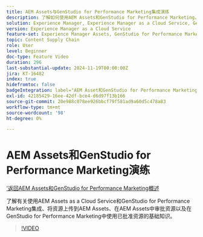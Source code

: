 ```yaml
---
title: AEM Assets与GenStudio for Performance Marketing集成演练
description: 了解如何使用AEM Assets和GenStudio for Performance Marketing，包括在AEM中上传和批准资源以及在GenStudio for Performance Marketing中使用资源。
solution: Experience Manager, Experience Manager as a Cloud Service, GenStudio for Performance Marketing
version: Experience Manager as a Cloud Service
feature-set: Experience Manager Assets, GenStudio for Performance Marketing
topic: Content Supply Chain
role: User
level: Beginner
doc-type: Feature Video
duration: 296
last-substantial-update: 2024-11-19T00:00:00Z
jira: KT-16482
index: true
hidefromtoc: false
badgeIntegration: label="AEM Asset和GenStudio for Performance Marketing" type="positive"
exl-id: 42185429-16ee-42df-bce4-d6d97f13b166
source-git-commit: 20e988c078ee926bbcf79f581ad9a60d5c478a83
workflow-type: tm+mt
source-wordcount: '98'
ht-degree: 0%

---
```


# AEM Assets和GenStudio for Performance Marketing演练

[&#39;返回AEM Assets和GenStudio for Performance Marketing概述](./overview.md)

了解有关使用AEM Assets as a Cloud Service和GenStudio for Performance Marketing集成、将资源上传到AEM Assets、在AEM Assets中审批资源以及在GenStudio for Performance Marketing中使用已批准资源的基础知识。

>[!VIDEO](https://video.tv.adobe.com/v/3439287/?learn=on&enablevpops&captions=chi_hans)
